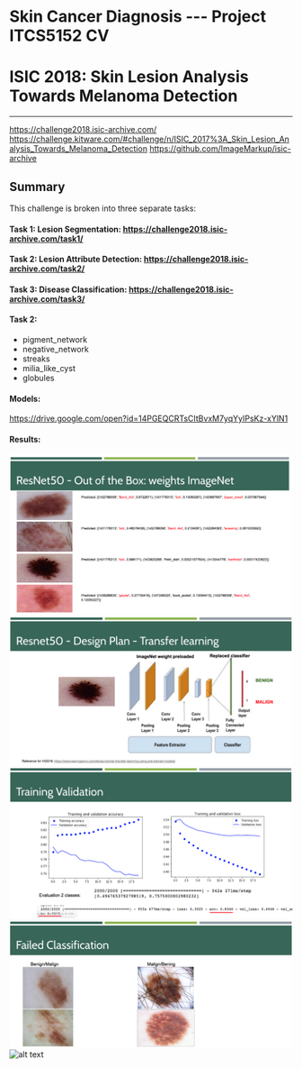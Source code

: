 # Skin Cancer Diagnosis --- Project ITCS5152 CV
# ISIC 2018: Skin Lesion Analysis Towards Melanoma Detection

-------
https://challenge2018.isic-archive.com/
https://challenge.kitware.com/#challenge/n/ISIC_2017%3A_Skin_Lesion_Analysis_Towards_Melanoma_Detection
https://github.com/ImageMarkup/isic-archive

## Summary
This challenge is broken into three separate tasks:

#### Task 1: Lesion Segmentation: https://challenge2018.isic-archive.com/task1/ 
#### Task 2: Lesion Attribute Detection: https://challenge2018.isic-archive.com/task2/
#### Task 3: Disease Classification: https://challenge2018.isic-archive.com/task3/


#### Task 2:
- pigment_network
- negative_network
- streaks
- milia_like_cyst
- globules

#### Models:
https://drive.google.com/open?id=14PGEQCRTsCItBvxM7yqYyIPsKz-xYlN1

#### Results:
![alt text](https://raw.githubusercontent.com/mmehedin/derma_diagnosis/master/temp/imagenet.png)
![alt text](https://raw.githubusercontent.com/mmehedin/derma_diagnosis/master/temp/net.png)
![alt text](https://raw.githubusercontent.com/mmehedin/derma_diagnosis/master/temp/graph.png)
![alt text](https://raw.githubusercontent.com/mmehedin/derma_diagnosis/master/temp/gb.png)
![alt text]((https://raw.githubusercontent.com/mmehedin/derma_diagnosis/master/temp/app_ben.png), (https://raw.githubusercontent.com/mmehedin/derma_diagnosis/master/temp/app_mal.png))





